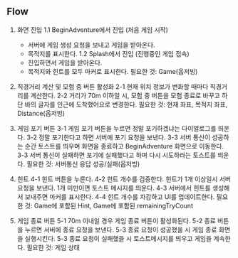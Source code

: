 ## Flow

1. 화면 진입
   1.1 BeginAdventure에서 진입 (처음 게임 시작)
    - 서버에 게임 생성 요청을 보내고 게임을 받아온다.
    - 목적지를 표시한다.
      1.2 Splash에서 진입 (진행중인 게임 접속)
    - 진입하면서 게임을 받아온다.
    - 목적지와 힌트를 모두 마커로 표시한다.
      필요한 것: Game(옵저빙)

2. 직경거리 계산 및 모험 중 버튼 활성화
   2-1 현재 위치 정보가 변화할 때마다 직경거리를 계산한다.
   2-2 거리가 70m 이하일 시, 모험 중 버튼을 모험 종료로 바꾸고 하단 바의 글자를 인근에 도착했어요로 변경한다.
   필요한 것: 현재 좌표, 목적지 좌표, Distance(옵저빙)

3. 게임 포기 버튼
   3-1 게임 포기 버튼을 누르면 정말 포기하겠냐는 다이얼로그를 띄운다.
   3-2 정말 포기한다고 하면 서버에 포기 요청을 보낸다.
   3-3 서버 통신이 성공하는 순간 토스트를 띄우며 화면을 종료하고 BeginAdventure 화면으로 이동한다.
   3-3 서버 통신이 실패하면 포기에 실패했다고 하며 다시 시도하라는 토스트를 띄운다.
   필요한 것: 서버통신 응답 성공/실패(옵저빙)

4. 힌트
   4-1 힌트 버튼을 누른다.
   4-2 힌트 개수를 검증한다. 힌트가 1개 이상일시 서버 요청을 보낸다. 1개 미만이면 토스트 메시지를 띄운다.
   4-3 서버에서 힌트를 생성해서 보내주면 마커를 표시한다.
   4-4 힌트 개수를 차감하고 UI를 업데이트한다.
   필요한 것: Game에 포함된 Hint, Game에 포함된 remainingTryCount

5. 게임 종료 버튼
   5-1 70m 이내일 경우 게임 종료 버튼이 활성화된다.
   5-2 종료 버튼을 누르면 서버에 종료 요청을 보낸다.
   5-3 종료 요청이 성공했을 시 게임 종료 화면을 실행시킨다.
   5-3 종료 요청이 실패했을 시 토스트메시지를 띄우고 게임을 계속한다.
   필요한 것: 게임 상태 
